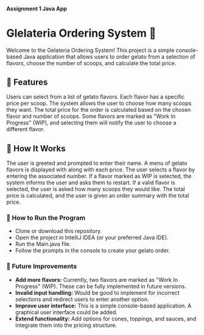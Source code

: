 #### Assignment 1 Java App
# Glelateria Ordering System :ice_cream:
Welcome to the Gelateria Ordering System! This project is a simple console-based Java application that allows users to order gelato
from a selection of flavors, choose the number of scoops, and calculate the total price.



## :icecream: Features
Users can select from a list of gelato flavors.
Each flavor has a specific price per scoop.
The system allows the user to choose how many scoops they want.
The total price for the order is calculated based on the chosen flavor and number of scoops.
Some flavors are marked as "Work In Progress" (WIP), and selecting them will notify the user to choose a different flavor.

## :icecream: How It Works
The user is greeted and prompted to enter their name.
A menu of gelato flavors is displayed with along with each price.
The user selects a flavor by entering the associated number.
If a flavor marked as WIP is selected, the system informs the user and asks them to restart.
If a valid flavor is selected, the user is asked how many scoops they would like.
The total price is calculated, and the user is given an order summary with the total price.


### :icecream: How to Run the Program
+ Clone or download this repository.
+ Open the project in IntelliJ IDEA (or your preferred Java IDE).
+ Run the Main.java file.
+ Follow the prompts in the console to create your gelato order.

### :icecream: Future Improvements 
+ **Add more flavors:** Currently, two flavors are marked as "Work In Progress" (WIP). These can be fully implemented in future versions.
+ **Invalid input handling:** Would be good to implement for incorrect selections and redirect users to enter another option.
+ **Improve user interface:** This is a simple console-based application. A graphical user interface could be added.
+ **Extend functionality:** Add options for cones, toppings, and sauces, and integrate them into the pricing structure.